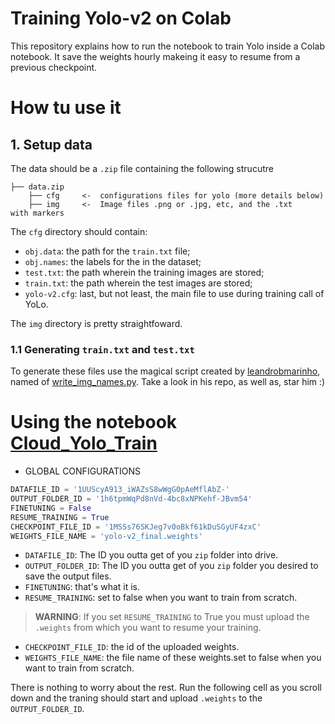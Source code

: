Training Yolo-v2 on Colab
===

This repository explains how to run the notebook to train Yolo inside a Colab notebook. It save the weights hourly makeing it easy to resume from a previous checkpoint.

# How tu use it

## 1. Setup data

The data should be a `.zip` file containing the following strucutre

    ├── data.zip
        ├── cfg     <-  configurations files for yolo (more details below)
        ├── img     <-  Image files .png or .jpg, etc, and the .txt     with markers

The `cfg` directory should contain:
- `obj.data`: the path for the `train.txt` file;
- `obj.names`: the labels for the in the dataset;
- `test.txt`: the path wherein the training images are stored;
- `train.txt`: the path wherein the test images are stored;
- `yolo-v2.cfg`: last, but not least, the main file to use during training call of YoLo.

The `img` directory is pretty straightfoward. 

### 1.1 Generating `train.txt` and `test.txt`

To generate these files use the magical script created by [leandrobmarinho](https://github.com/leandrobmarinho/), named of [write_img_names.py](https://github.com/leandrobmarinho/yolo-marker/blob/master/write_img_names.py). Take a look in his repo, as well as, star him :)

# Using the notebook [Cloud_Yolo_Train](Cloud_Yolo_Train.ipynb)

- GLOBAL CONFIGURATIONS

```python
DATAFILE_ID = '1UUScyA913_iWAZsS8wWgG0pAeMflAbZ-'
OUTPUT_FOLDER_ID = '1h6tpmWqPd8nVd-4bc8xNPKehf-JBvm54'
FINETUNING = False
RESUME_TRAINING = True
CHECKPOINT_FILE_ID = '1MSSs76SKJeg7v0oBkf61kDuSGyUF4zxC'
WEIGHTS_FILE_NAME = 'yolo-v2_final.weights'
``` 

- `DATAFILE_ID`: The ID you outta get of you `zip` folder into drive.
- `OUTPUT_FOLDER_ID`: The ID you outta get of you `zip` folder you desired to save the output files.
- `FINETUNING`: that's what it is.
- `RESUME_TRAINING`: set to false when you want to train from scratch.

>  **WARNING**: If you set `RESUME_TRAINING` to True you must upload the `.weights` from which you want to resume your training. 

- `CHECKPOINT_FILE_ID`: the id of the uploaded weights.
- `WEIGHTS_FILE_NAME`: the file name of these weights.set to false when you want to train from scratch.

There is nothing to worry about the rest. Run the following cell as you scroll down and the traning should start and upload `.weights` to the `OUTPUT_FOLDER_ID`.